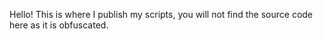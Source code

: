 Hello! This is where I publish my scripts, you will not find the source code here as it is obfuscated.
